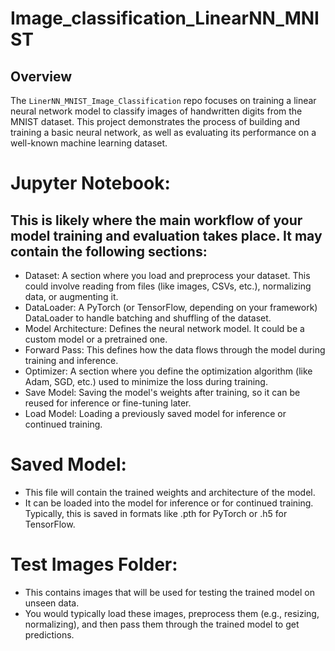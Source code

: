 # Image_classification_LinearNN_MNIST
## Overview
The `LinerNN_MNIST_Image_Classification` repo focuses on training a linear neural network model to classify images of handwritten digits from the MNIST dataset. This project demonstrates the process of building and training a basic neural network, as well as evaluating its performance on a well-known machine learning dataset.

# Jupyter Notebook:
## This is likely where the main workflow of your model training and evaluation takes place. It may contain the following sections:
- Dataset: A section where you load and preprocess your dataset. This could involve reading from files (like images, CSVs, etc.), normalizing data, or augmenting it.
- DataLoader: A PyTorch (or TensorFlow, depending on your framework) DataLoader to handle batching and shuffling of the dataset.
- Model Architecture: Defines the neural network model. It could be a custom model or a pretrained one.
- Forward Pass: This defines how the data flows through the model during training and inference.
- Optimizer: A section where you define the optimization algorithm (like Adam, SGD, etc.) used to minimize the loss during training.
- Save Model: Saving the model's weights after training, so it can be reused for inference or fine-tuning later.
- Load Model: Loading a previously saved model for inference or continued training.

# Saved Model:
- This file will contain the trained weights and architecture of the model.
- It can be loaded into the model for inference or for continued training. Typically, this is saved in formats like .pth for PyTorch or .h5 for TensorFlow.

# Test Images Folder:
- This contains images that will be used for testing the trained model on unseen data.
- You would typically load these images, preprocess them (e.g., resizing, normalizing), and then pass them through the trained model to get predictions.

